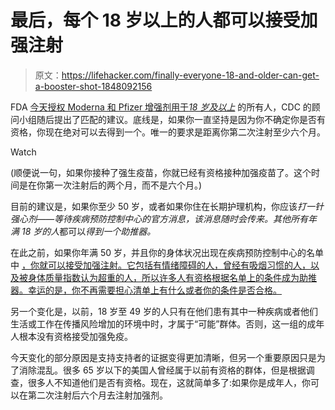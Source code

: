 # 最后，每个 18 岁以上的人都可以接受加强注射

> 原文：<https://lifehacker.com/finally-everyone-18-and-older-can-get-a-booster-shot-1848092156>

FDA [今天授权 Moderna 和 Pfizer 增强剂用于*18 岁及以上*](https://www.fda.gov/news-events/press-announcements/coronavirus-covid-19-update-fda-expands-eligibility-covid-19-vaccine-boosters) 的所有人，CDC 的顾问小组随后提出了匹配的建议。底线是，如果你一直坚持是因为你不确定你是否有资格，你现在绝对可以去得到一个。唯一的要求是距离你第二次注射至少六个月。

Watch

(顺便说一句，如果你接种了强生疫苗，你就已经有资格接种加强疫苗了。这个时间是在你第一次注射后的两个月，而不是六个月。)

目前的建议是，如果你至少 50 岁，或者如果你住在长期护理机构，你应该*打一针强心剂——等待疾病预防控制中心的官方消息，该消息随时会传来。其他所有年满 18 岁的人*都可以*得到一个助推器。*

在此之前，如果你年满 50 岁，并且你的身体状况出现在疾病预防控制中心的名单 中 [，你就可以接受加强注射。它包括有情绪障碍的人，曾经有吸烟习惯的人，以及被身体质量指数认为超重的人，所以许多人有资格根据名单上的条件成为助推器。幸运的是，你不再需要担心清单上有什么或者你的条件是否合格。](https://www.cdc.gov/coronavirus/2019-ncov/need-extra-precautions/people-with-medical-conditions.html)

另一个变化是，以前，18 岁至 49 岁的人只有在他们患有其中一种疾病或者他们生活或工作在传播风险增加的环境中时，才属于“可能”群体。否则，这一组的成年人根本没有资格接受加强免疫。

今天变化的部分原因是支持支持者的证据变得更加清晰，但另一个重要原因只是为了消除混乱。很多 65 岁以下的美国人曾经属于以前有资格的群体，但是根据调查，很多人不知道他们是否有资格。现在，这就简单多了:如果你是成年人，你可以在第二次注射后六个月去注射加强剂。